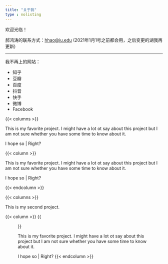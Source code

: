 ```yaml
---
title: "关于我"
type : nolisting
---
```


欢迎光临！

郝鸿涛的联系方式：hhao@iu.edu (2021年1月1号之前都会用，之后变更的湖我再更新)

---
我不再上的网站：

- 知乎
- 豆瓣 
- 百度
- 抖音
- 快手
- 微博
- Facebook

{{< columns >}}

This is my favorite project. I might have a lot ot say about this project but I am not sure whether you have some time to know about it. 

I hope so | Right?

{{< column >}}

This is my favorite project. I might have a lot ot say about this project but I am not sure whether you have some time to know about it. 

I hope so | Right?

{{< endcolumn >}}

{{< columns >}}

This is my second project. 

{{< column >}}
{{<figure src="/media/information-knowledge-wisdom.png" title="Information, knowledge, and wisdom, made by Hongtao"  width="400">}}

This is my favorite project. I might have a lot ot say about this project but I am not sure whether you have some time to know about it. 

I hope so   |    Right?
{{< endcolumn >}}


